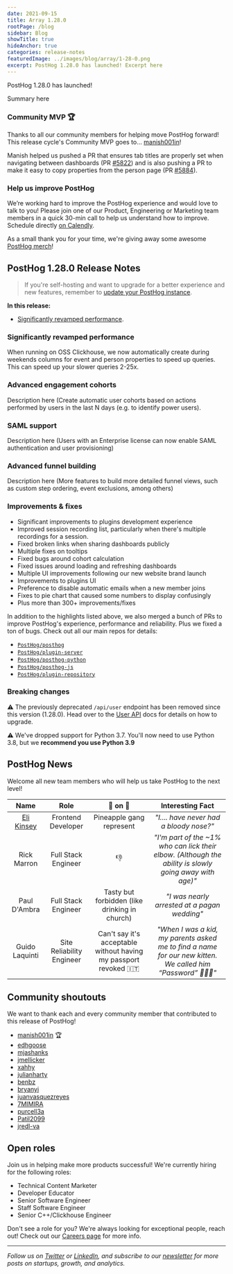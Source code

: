 ```yaml
---
date: 2021-09-15
title: Array 1.28.0
rootPage: /blog
sidebar: Blog
showTitle: true
hideAnchor: true
categories: release-notes
featuredImage: ../images/blog/array/1-28-0.png
excerpt: PostHog 1.28.0 has launched! Excerpt here
---
```


PostHog 1.28.0 has launched! 

Summary here

### Community MVP 🏆

Thanks to all our community members for helping move PostHog forward! This release cycle's Community MVP goes to... [manish001in](https://github.com/manish001in)!

Manish helped us pushed a PR that ensures tab titles are properly set when navigating between dashboards (PR [#5822](https://github.com/PostHog/posthog/pull/5822)) and is also pushing a PR to make it easy to copy properties from the person page (PR [#5884](https://github.com/PostHog/posthog/pull/5884)).

### Help us improve PostHog

We’re working hard to improve the PostHog experience and would love to talk to you! Please join one of our Product, Engineering or Marketing team members in a quick 30-min call to help us understand how to improve. Schedule directly [on Calendly](https://calendly.com/posthog-feedback).

As a small thank you for your time, we're giving away some awesome [PostHog merch](https://merch.posthog.com)!

<ArrayCTA />

## PostHog 1.28.0 Release Notes

> If you're self-hosting and want to upgrade for a better experience and new features, remember to [update your PostHog instance](/docs/self-host/configure/upgrading-posthog).

**In this release:**

- [Significantly revamped performance](#significantly-revamped-performance).

### Significantly revamped performance

When running on OSS Clickhouse, we now automatically create during weekends columns for event and person properties to speed up queries. This can speed up your slower queries 2-25x.

### Advanced engagement cohorts

Description here (Create automatic user cohorts based on actions performed by users in the last N days (e.g. to identify power users).

### SAML support
Description here (Users with an Enterprise license can now enable SAML authentication and user provisioning)


### Advanced funnel building
Description here (More features to build more detailed funnel views, such as custom step ordering, event exclusions, among others)

### Improvements & fixes

- Significant improvements to plugins development experience
- Improved session recording list, particularly when there's multiple recordings for a session.
- Fixed broken links when sharing dashboards publicly
- Multiple fixes on tooltips
- Fixed bugs around cohort calculation
- Fixed issues around loading and refreshing dashboards
- Multiple UI improvements following our new website brand launch
- Improvements to plugins UI
- Preference to disable automatic emails when a new member joins
- Fixes to pie chart that caused some numbers to display confusingly
- Plus more than 300+ improvements/fixes

In addition to the highlights listed above, we also merged a bunch of PRs to improve PostHog's experience, performance and reliability. Plus we fixed a ton of bugs. Check out all our main repos for details:

- [`PostHog/posthog`](https://github.com/PostHog/posthog/commits/master)
- [`PostHog/plugin-server`](https://github.com/PostHog/plugin-server/commits/master)
- [`PostHog/posthog-python`](https://github.com/PostHog/posthog-python/commits/master)
- [`PostHog/posthog-js`](https://github.com/PostHog/posthog-js/commits/master)
- [`PostHog/plugin-repository`](https://github.com/PostHog/plugin-repository/commits/master)


### Breaking changes

⚠️ The previously deprecated `/api/user` endpoint has been removed since this version (1.28.0). Head over to the [User API](https://posthog.com/docs/api/user) docs for details on how to upgrade.


⚠️ We've dropped support for Python 3.7. You'll now need to use Python 3.8, but we **recommend you use Python 3.9**
## PostHog News

Welcome all new team members who will help us take PostHog to the next level!

| Name  |        Role         | 🍍 on 🍕 |   Interesting Fact           |
| :---: | :-----------------: | :-------: | :-------------------------: |
| [Eli Kinsey](/handbook/company/team#eli-kinsey-front-end-developer) | Frontend Developer |  Pineapple gang represent  |   _"I.... have never had a bloody nose?"_
| Rick Marron | Full Stack Engineer |  👎  |   _"I'm part of the ~1% who can lick their elbow. (Although the ability is slowly going away with age)"_
| Paul D'Ambra | Full Stack Engineer |   Tasty but forbidden (like drinking in church)  |   _"I was nearly arrested at a pagan wedding"_
| Guido Laquinti | Site Reliability Engineer |   Can't say it's acceptable without having my passport revoked 🇮🇹  |   _"When I was a kid, my parents asked me to find a name for our new kitten. We called him “Password” 🔐🐕‍🦺"_


## Community shoutouts

We want to thank each and every community member that contributed to this release of PostHog!

- [manish001in](https://github.com/manish001in) 🏆
- [edhgoose](https://github.com/edhgoose)
- [mjashanks](https://github.com/mjashanks)
- [jmellicker](https://github.com/jmellicker)
- [xahhy](https://github.com/xahhy)
- [julianharty](https://github.com/julianharty)
- [benbz](https://github.com/benbz)
- [bryanyi](https://github.com/bryanyi)
- [juanvasquezreyes](https://github.com/juanvasquezreyes)
- [7MIMIRA](https://github.com/7MIMIRA)
- [purcell3a](https://github.com/purcell3a)
- [Patil2099](https://github.com/Patil2099)
- [jredl-va](https://github.com/jredl-va)

## Open roles

Join us in helping make more products successful! We're currently hiring for the following roles:

- Technical Content Marketer
- Developer Educator
- Senior Software Engineer
- Staff Software Engineer
- Senior C++/Clickhouse Engineer

Don't see a role for you? We're always looking for exceptional people, reach out! Check out our [Careers page](https://posthog.com/careers) for more info.

<hr/>

_Follow us on [Twitter](https://twitter.com/posthoghq) or [LinkedIn](https://linkedin.com/company/posthog), and subscribe to our [newsletter](https://posthog.com/newsletter) for more posts on startups, growth, and analytics._
